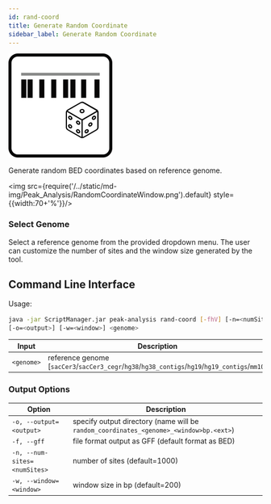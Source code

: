 ```yaml
---
id: rand-coord
title: Generate Random Coordinate
sidebar_label: Generate Random Coordinate
---
```


![rand-coord](/../static/icons/Peak_Analysis/RandomCoordinate_square.svg)

Generate random BED coordinates based on reference genome.

<img src={require('/../static/md-img/Peak_Analysis/RandomCoordinateWindow.png').default} style={{width:70+'%'}}/>

### Select Genome

Select a reference genome from the provided dropdown menu. The user can customize the number of sites and the window size generated by the tool.

## Command Line Interface

Usage:
```bash
java -jar ScriptManager.jar peak-analysis rand-coord [-fhV] [-n=<numSites>]
[-o=<output>] [-w=<window>] <genome>
```

| Input | Description |
| ------ | ----------- |
| `<genome>` | reference genome [`sacCer3`/`sacCer3_cegr`/`hg38`/`hg38_contigs`/`hg19`/`hg19_contigs`/`mm10`] |


### Output Options

| Option | Description |
| ------ | ----------- |
| `-o, --output=<output>` | specify output directory (name will be `random_coordinates_<genome>_<window>bp.<ext>`) |
| `-f, --gff` | file format output as GFF (default format as BED) |
| `-n, --num-sites=<numSites>` | number of sites (default=1000) |
| `-w, --window=<window>` | window size in bp (default=200) |
